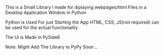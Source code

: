 This is a Small Library I made for diplaying webpages/html Files in a Desktop Application Window in Python

Python is Used For just Starting the App 
HTML, CSS, JS(not required) can be used for the actual functionality

The Ui is Made in PySide6

Note: Might Add The Library to PyPy Soon...
